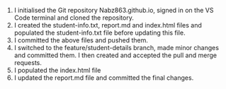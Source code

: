 1. I initialised the Git repository Nabz863.github.io, signed in on the VS Code terminal and cloned the repository.
2. I created the student-info.txt, report.md and index.html files and populated the student-info.txt file before updating this file.
3. I committed the above files and pushed them.
4. I switched to the feature/student-details branch, made minor changes and committed them. I then created and accepted the pull and merge requests.
5. I populated the index.html file
6. I updated the report.md file and committed the final changes.
